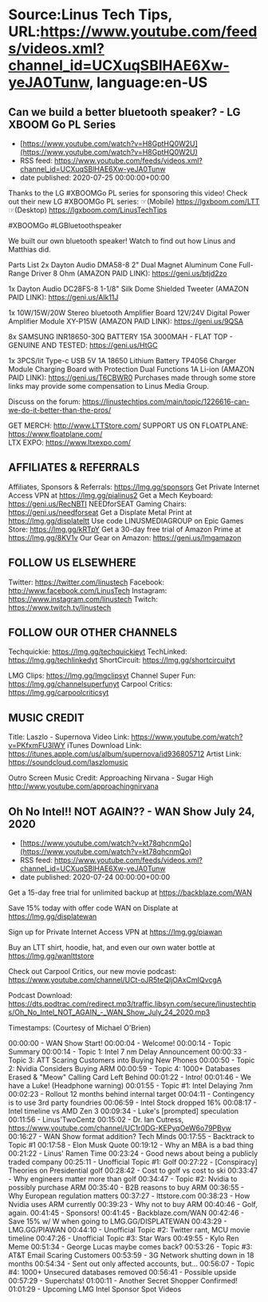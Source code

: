 # Source:Linus Tech Tips, URL:https://www.youtube.com/feeds/videos.xml?channel_id=UCXuqSBlHAE6Xw-yeJA0Tunw, language:en-US

## Can we build a better bluetooth speaker? - LG XBOOM Go PL Series
 - [https://www.youtube.com/watch?v=H8GptHQ0W2U](https://www.youtube.com/watch?v=H8GptHQ0W2U)
 - RSS feed: https://www.youtube.com/feeds/videos.xml?channel_id=UCXuqSBlHAE6Xw-yeJA0Tunw
 - date published: 2020-07-25 00:00:00+00:00

Thanks to the LG #XBOOMGo PL series for sponsoring this video! Check out their new LG #XBOOMGo PL series: ☞(Mobile) https://lgxboom.com/LTT   
☞(Desktop) https://lgxboom.com/LinusTechTips

#XBOOMGo #LGBluetoothspeaker

We built our own bluetooth speaker! Watch to find out how Linus and Matthias did.

Parts List
2x Dayton Audio DMA58-8 2" Dual Magnet Aluminum Cone Full-Range Driver 8 Ohm (AMAZON PAID LINK): https://geni.us/btjd2zo

1x Dayton Audio DC28FS-8 1-1/8" Silk Dome Shielded Tweeter (AMAZON PAID LINK): https://geni.us/Alk11J

1x 10W/15W/20W Stereo bluetooth Amplifier Board 12V/24V Digital Power Amplifier Module XY-P15W (AMAZON PAID LINK): https://geni.us/9QSA

8x SAMSUNG INR18650-30Q BATTERY 15A 3000MAH - FLAT TOP - GENUINE AND TESTED: https://geni.us/HtGC

1x 3PCS/lit Type-c USB 5V 1A 18650 Lithium Battery TP4056 Charger Module Charging Board with Protection Dual Functions 1A Li-ion (AMAZON PAID LINK): https://geni.us/T6CBWR0
Purchases made through some store links may provide some compensation to Linus Media Group.

Discuss on the forum: https://linustechtips.com/main/topic/1226616-can-we-do-it-better-than-the-pros/


GET MERCH: http://www.LTTStore.com/
SUPPORT US ON FLOATPLANE: https://www.floatplane.com/  
LTX EXPO: https://www.ltxexpo.com/   

AFFILIATES & REFERRALS
---------------------------------------------------
Affiliates, Sponsors & Referrals: https://lmg.gg/sponsors
Get Private Internet Access VPN at https://lmg.gg/pialinus2
Get a Mech Keyboard: https://geni.us/RecNBTI
NEEDforSEAT Gaming Chairs: https://geni.us/needforseat
Get a Displate Metal Print at https://lmg.gg/displateltt
Use code LINUSMEDIAGROUP on Epic Games Store: https://lmg.gg/kRTpY
Get a 30-day free trial of Amazon Prime at https://lmg.gg/8KV1v
Our Gear on Amazon: https://geni.us/lmgamazon
 
FOLLOW US ELSEWHERE
---------------------------------------------------  
Twitter: https://twitter.com/linustech
Facebook: http://www.facebook.com/LinusTech
Instagram: https://www.instagram.com/linustech
Twitch: https://www.twitch.tv/linustech

FOLLOW OUR OTHER CHANNELS
---------------------------------------------------  
Techquickie: https://lmg.gg/techquickieyt
TechLinked: https://lmg.gg/techlinkedyt
ShortCircuit: https://lmg.gg/shortcircuityt

LMG Clips: https://lmg.gg/lmgclipsyt
Channel Super Fun: https://lmg.gg/channelsuperfunyt
Carpool Critics: https://lmg.gg/carpoolcriticsyt

MUSIC CREDIT
---------------------------------------------------  
Title: Laszlo - Supernova
Video Link: https://www.youtube.com/watch?v=PKfxmFU3lWY
iTunes Download Link: https://itunes.apple.com/us/album/supernova/id936805712
Artist Link: https://soundcloud.com/laszlomusic

Outro Screen Music Credit: Approaching Nirvana - Sugar High http://www.youtube.com/approachingnirvana

## Oh No Intel!! NOT AGAIN?? - WAN Show July 24, 2020
 - [https://www.youtube.com/watch?v=kt78qhcnmQo](https://www.youtube.com/watch?v=kt78qhcnmQo)
 - RSS feed: https://www.youtube.com/feeds/videos.xml?channel_id=UCXuqSBlHAE6Xw-yeJA0Tunw
 - date published: 2020-07-24 00:00:00+00:00

Get a 15-day free trial for unlimited backup at https://backblaze.com/WAN

Save 15% today with offer code WAN on Displate at https://lmg.gg/displatewan

Sign up for Private Internet Access VPN at https://lmg.gg/piawan

Buy an LTT shirt, hoodie, hat, and even our own water bottle at https://lmg.gg/wanlttstore

Check out Carpool Critics, our new movie podcast: https://www.youtube.com/channel/UCt-oJR5teQIjOAxCmIQvcgA

Podcast Download: https://dts.podtrac.com/redirect.mp3/traffic.libsyn.com/secure/linustechtips/Oh_No_Intel_NOT_AGAIN_-_WAN_Show_July_24_2020.mp3

Timestamps: (Courtesy of Michael O'Brien)

00:00:00 - WAN Show Start!
00:00:04 - Welcome!
00:00:14 - Topic Summary
 00:00:14 - Topic 1: Intel 7 nm Delay Announcement
 00:00:33 - Topic 3: ATT Scaring Customers into Buying New Phones
 00:00:50 - Topic 2: Nvidia Considers Buying ARM
 00:00:59 - Topic 4: 1000+ Databases Erased & "Meow" Calling Card Left Behind
00:01:22 - Intro!
 00:01:46 - We have a Luke! (Headphone warning)
00:01:55 - Topic #1: Intel Delaying 7nm
 00:02:23 - Rollout 12 months behind internal target
 00:04:11 - Contingency is to use 3rd party foundries
 00:06:59 - Intel Stock dropped 16%
 00:08:17 - Intel timeline vs AMD Zen 3
 00:09:34 - Luke's [prompted] speculation
 00:11:56 - Linus'TwoCentz
00:15:02 - Dr. Ian Cutress, https://www.youtube.com/channel/UC1r0DG-KEPyqOeW6o79PByw
00:16:27 - WAN Show format addition? Tech Minds
00:17:55 - Backtrack to Topic #1
 00:17:58 - Elon Musk Quote
 00:19:12 - Why an MBA is a bad thing
00:21:22 - Linus' Ramen Time
 00:23:24 - Good news about being a publicly traded company
00:25:11 - Unofficial Topic #1: Golf
 00:27:22 - [Conspiracy] Theories on Presidential golf
 00:28:42 - Cost to golf vs cost to ski
00:33:47 - Why engineers matter more than golf
00:34:47 - Topic #2: Nvidia to possibly purchase ARM
 00:35:40 - B2B reasons to buy ARM
 00:36:55 - Why European regulation matters
00:37:27 - lttstore.com
 00:38:23 - How Nvidia uses ARM currently
 00:39:23 - Why not to buy ARM
00:40:46 - Golf, again.
00:41:45 - Sponsors!
 00:41:45 - Backblaze.com/WAN
 00:42:46 - Save 15% w/ W when going to LMG.GG/DISPLATEWAN
 00:43:29 - LMG.GG/PIAWAN
00:44:10 - Unofficial Topic #2: Twitter rant, MCU movie timeline
00:47:26 - Unofficial Topic #3: Star Wars
 00:49:55 - Kylo Ren Meme
 00:51:34 - George Lucas maybe comes back?
00:53:26 - Topic #3: AT&T Email Scaring Customers
 00:53:59 - 3G Network shutting down in 18 months
 00:54:34 - Sent out only affected accounts, but...
00:56:07 - Topic #4: 1000+ Unsecured databases removed
 00:56:41 - Possible upside
00:57:29 - Superchats!
01:00:11 - Another Secret Shopper Confirmed!
01:01:29 - Upcoming LMG Intel Sponsor Spot Videos

